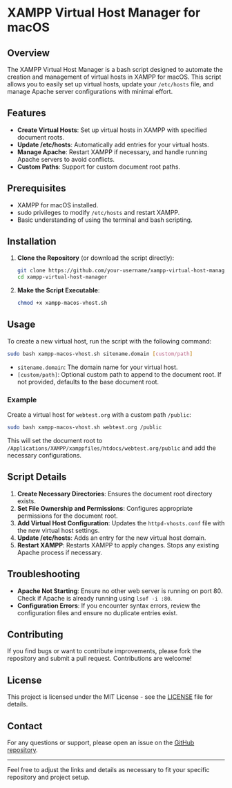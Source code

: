 # XAMPP Virtual Host Manager for macOS

## Overview

The XAMPP Virtual Host Manager is a bash script designed to automate the creation and management of virtual hosts in XAMPP for macOS. This script allows you to easily set up virtual hosts, update your `/etc/hosts` file, and manage Apache server configurations with minimal effort.

## Features

- **Create Virtual Hosts**: Set up virtual hosts in XAMPP with specified document roots.
- **Update /etc/hosts**: Automatically add entries for your virtual hosts.
- **Manage Apache**: Restart XAMPP if necessary, and handle running Apache servers to avoid conflicts.
- **Custom Paths**: Support for custom document root paths.

## Prerequisites

- XAMPP for macOS installed.
- sudo privileges to modify `/etc/hosts` and restart XAMPP.
- Basic understanding of using the terminal and bash scripting.

## Installation

1. **Clone the Repository** (or download the script directly):

    ```bash
    git clone https://github.com/your-username/xampp-virtual-host-manager.git
    cd xampp-virtual-host-manager
    ```

2. **Make the Script Executable**:

    ```bash
    chmod +x xampp-macos-vhost.sh
    ```

## Usage

To create a new virtual host, run the script with the following command:

```bash
sudo bash xampp-macos-vhost.sh sitename.domain [custom/path]
```

- `sitename.domain`: The domain name for your virtual host.
- `[custom/path]`: Optional custom path to append to the document root. If not provided, defaults to the base document root.

### Example

Create a virtual host for `webtest.org` with a custom path `/public`:

```bash
sudo bash xampp-macos-vhost.sh webtest.org /public
```

This will set the document root to `/Applications/XAMPP/xamppfiles/htdocs/webtest.org/public` and add the necessary configurations.

## Script Details

1. **Create Necessary Directories**: Ensures the document root directory exists.
2. **Set File Ownership and Permissions**: Configures appropriate permissions for the document root.
3. **Add Virtual Host Configuration**: Updates the `httpd-vhosts.conf` file with the new virtual host settings.
4. **Update /etc/hosts**: Adds an entry for the new virtual host domain.
5. **Restart XAMPP**: Restarts XAMPP to apply changes. Stops any existing Apache process if necessary.

## Troubleshooting

- **Apache Not Starting**: Ensure no other web server is running on port 80. Check if Apache is already running using `lsof -i :80`.
- **Configuration Errors**: If you encounter syntax errors, review the configuration files and ensure no duplicate entries exist.

## Contributing

If you find bugs or want to contribute improvements, please fork the repository and submit a pull request. Contributions are welcome!

## License

This project is licensed under the MIT License - see the [LICENSE](LICENSE) file for details.

## Contact

For any questions or support, please open an issue on the [GitHub repository](https://github.com/your-username/xampp-virtual-host-manager).

---

Feel free to adjust the links and details as necessary to fit your specific repository and project setup.